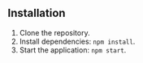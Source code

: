 ## Installation
1. Clone the repository.
2. Install dependencies: `npm install`.
3. Start the application: `npm start`.
